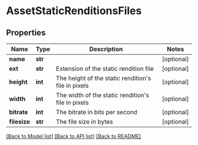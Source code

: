 # AssetStaticRenditionsFiles

## Properties
Name | Type | Description | Notes
------------ | ------------- | ------------- | -------------
**name** | **str** |  | [optional] 
**ext** | **str** | Extension of the static rendition file | [optional] 
**height** | **int** | The height of the static rendition&#39;s file in pixels | [optional] 
**width** | **int** | The width of the static rendition&#39;s file in pixels | [optional] 
**bitrate** | **int** | The bitrate in bits per second | [optional] 
**filesize** | **str** | The file size in bytes | [optional] 

[[Back to Model list]](../README.md#documentation-for-models) [[Back to API list]](../README.md#documentation-for-api-endpoints) [[Back to README]](../README.md)



